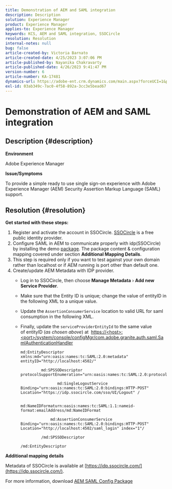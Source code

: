 ```yaml
---
title: Demonstration of AEM and SAML integration
description: Description
solution: Experience Manager
product: Experience Manager
applies-to: Experience Manager
keywords: KCS, AEM and SAML integration, SSOCircle
resolution: Resolution
internal-notes: null
bug: false
article-created-by: Victoria Barnato
article-created-date: 4/25/2023 3:07:06 PM
article-published-by: Nayanika Chakravarty
article-published-date: 4/26/2023 9:41:47 PM
version-number: 6
article-number: KA-17481
dynamics-url: https://adobe-ent.crm.dynamics.com/main.aspx?forceUCI=1&pagetype=entityrecord&etn=knowledgearticle&id=729f60d5-7ae3-ed11-a7c7-6045bd006b25
exl-id: 03ab349c-7ac0-4f58-892a-3cc3e5bead67
---
```

# Demonstration of AEM and SAML integration

## Description {#description}


<b>Environment</b>

Adobe Experience Manager

<b>Issue/Symptoms</b>

To provide a simple ready to use single sign-on experience with Adobe Experience Manager (AEM) Security Assertion Markup Language (SAML) support.


## Resolution {#resolution}


<b>Get started with these steps:</b>

1. Register and activate the account in SSOCircle. [SSOCircle](https://www.ssocircle.com/en/) is a free public identity provider.
2. Configure SAML in AEM to communicate properly with idp(SSOCircle) by installing the demo [package](https://files.acrobat.com/a/preview/d0017bf5-c35a-483e-80a0-d6bfb0526299). The package content & configuration mapping covered under section <b>Additional Mapping Details</b>.
3. This step is required only if you want to test against your own domain rather than localhost or if AEM running is port other than default one.
4. Create/update AEM Metadata with IDP provider.   
    - Log in to SSOCircle, then choose<b> Manage Metadata</b> › <b>Add new Service Provider</b>.
    - Make sure that the Entity ID is unique; change the value of entityID in the following XML to a unique value.
    - Update the `AssertionConsumerService` location to valid URL for saml consumption in the following XML.
    - Finally, update the `serviceProviderEntityId` to the same value of entityID (*as chosen above*) at  [https://&lt;host&gt;:&lt;port&gt;/system/console/configMgr/com.adobe.granite.auth.saml.SamlAuthenticationHandler](https://%3Chost%3E:%3Cport%3E/system/console/configMgr/com.adobe.granite.auth.saml.SamlAuthenticationHandler "https://‹host›:‹port›/system/console/configMgr/com.adobe.granite.auth.saml.SamlAuthenticationHandler")

        ```
        md:EntityDescriptor xmlns:md="urn:oasis:names:tc:SAML:2.0:metadata" entityID="http://localhost:4502/"
            
                 md:SPSSODescriptor protocolSupportEnumeration="urn:oasis:names:tc:SAML:2.0:protocol"
                    
                        md:SingleLogoutService Binding="urn:oasis:names:tc:SAML:2.0:bindings:HTTP-POST" Location="https://idp.ssocircle.com/sso/UI/Logout" /
                    
                        md:NameIDFormaturn:oasis:names:tc:SAML:1.1:nameid-format:emailAddress/md:NameIDFormat
                
                     md:AssertionConsumerService Binding="urn:oasis:names:tc:SAML:2.0:bindings:HTTP-POST" Location="http://localhost:4502/saml_login" index="1"/
            
                 /md:SPSSODescriptor
        
        /md:EntityDescriptor
        ```


<b>Additional mapping details</b>

Metadata of SSOCircle is available at [https://idp.ssocircle.com/](https://idp.ssocircle.com/).

For more information, download [AEM SAML Config Package](https://files.acrobat.com/a/preview/d0017bf5-c35a-483e-80a0-d6bfb0526299)
